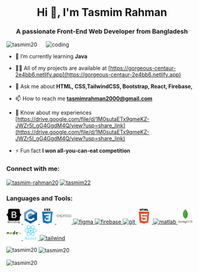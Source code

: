 <h1 align="center">Hi 👋, I'm Tasmim Rahman</h1>
<h3 align="center">A passionate Front-End Web Developer from Bangladesh</h3>
<img align="right" alt="coding" width="400" src="https://miro.medium.com/max/1400/1*qdAW1TjCN57h1lbuuzvchg.gif" >

<p align="left"> <img src="https://komarev.com/ghpvc/?username=tasmim20&label=Profile%20views&color=0e75b6&style=flat" alt="tasmim20" /> </p>

- 🌱 I’m currently learning **Java**

- 👨‍💻 All of my projects are available at [https://gorgeous-centaur-2e4bb6.netlify.app](https://gorgeous-centaur-2e4bb6.netlify.app)

- 💬 Ask me about **HTML, CSS,TailwindCSS, Bootstrap, React, Firebase,**

- 📫 How to reach me **tasmimrahman2000@gmail.com**

- 📄 Know about my experiences [https://drive.google.com/file/d/1M0sutaETx9qmeKZ-JWZr5I_gG4GgdM4Q/view?usp=share_link](https://drive.google.com/file/d/1M0sutaETx9qmeKZ-JWZr5I_gG4GgdM4Q/view?usp=share_link)

- ⚡ Fun fact **I won all-you-can-eat competition**

<h3 align="left">Connect with me:</h3>
<p align="left">
<a href="https://linkedin.com/in/tasmim-rahman-2a7a71259" target="blank"><img align="center" src="https://raw.githubusercontent.com/rahuldkjain/github-profile-readme-generator/master/src/images/icons/Social/linked-in-alt.svg" alt="tasmim-rahman20" height="30" width="40" /></a>
<a href="https://fb.com/tasmim22" target="blank"><img align="center" src="https://raw.githubusercontent.com/rahuldkjain/github-profile-readme-generator/master/src/images/icons/Social/facebook.svg" alt="tasmim22" height="30" width="40" /></a>
</p>

<h3 align="left">Languages and Tools:</h3>
<p align="left"> <a href="https://getbootstrap.com" target="_blank" rel="noreferrer"> <img src="https://raw.githubusercontent.com/devicons/devicon/master/icons/bootstrap/bootstrap-plain-wordmark.svg" alt="bootstrap" width="40" height="40"/> </a> <a href="https://www.cprogramming.com/" target="_blank" rel="noreferrer"> <img src="https://raw.githubusercontent.com/devicons/devicon/master/icons/c/c-original.svg" alt="c" width="40" height="40"/> </a> <a href="https://www.w3schools.com/css/" target="_blank" rel="noreferrer"> <img src="https://raw.githubusercontent.com/devicons/devicon/master/icons/css3/css3-original-wordmark.svg" alt="css3" width="40" height="40"/> </a> <a href="https://expressjs.com" target="_blank" rel="noreferrer"> <img src="https://raw.githubusercontent.com/devicons/devicon/master/icons/express/express-original-wordmark.svg" alt="express" width="40" height="40"/> </a> <a href="https://www.figma.com/" target="_blank" rel="noreferrer"> <img src="https://www.vectorlogo.zone/logos/figma/figma-icon.svg" alt="figma" width="40" height="40"/> </a> <a href="https://firebase.google.com/" target="_blank" rel="noreferrer"> <img src="https://www.vectorlogo.zone/logos/firebase/firebase-icon.svg" alt="firebase" width="40" height="40"/> </a> <a href="https://git-scm.com/" target="_blank" rel="noreferrer"> <img src="https://www.vectorlogo.zone/logos/git-scm/git-scm-icon.svg" alt="git" width="40" height="40"/> </a> <a href="https://www.w3.org/html/" target="_blank" rel="noreferrer"> <img src="https://raw.githubusercontent.com/devicons/devicon/master/icons/html5/html5-original-wordmark.svg" alt="html5" width="40" height="40"/> </a> <a href="https://www.mathworks.com/" target="_blank" rel="noreferrer"> <img src="https://upload.wikimedia.org/wikipedia/commons/2/21/Matlab_Logo.png" alt="matlab" width="40" height="40"/> </a> <a href="https://www.mongodb.com/" target="_blank" rel="noreferrer"> <img src="https://raw.githubusercontent.com/devicons/devicon/master/icons/mongodb/mongodb-original-wordmark.svg" alt="mongodb" width="40" height="40"/> </a> <a href="https://nodejs.org" target="_blank" rel="noreferrer"> <img src="https://raw.githubusercontent.com/devicons/devicon/master/icons/nodejs/nodejs-original-wordmark.svg" alt="nodejs" width="40" height="40"/> </a> <a href="https://reactjs.org/" target="_blank" rel="noreferrer"> <img src="https://raw.githubusercontent.com/devicons/devicon/master/icons/react/react-original-wordmark.svg" alt="react" width="40" height="40"/> </a> <a href="https://tailwindcss.com/" target="_blank" rel="noreferrer"> <img src="https://www.vectorlogo.zone/logos/tailwindcss/tailwindcss-icon.svg" alt="tailwind" width="40" height="40"/> </a> </p>

<p><img align="left" src="https://github-readme-stats.vercel.app/api/top-langs?username=tasmim20&show_icons=true&locale=en&layout=compact" alt="tasmim20" /></p>

<p>&nbsp;<img align="center" src="https://github-readme-stats.vercel.app/api?username=tasmim20&show_icons=true&locale=en" alt="tasmim20" /></p>

<p><img align="center" src="https://github-readme-streak-stats.herokuapp.com/?user=tasmim20&" alt="tasmim20" /></p>
